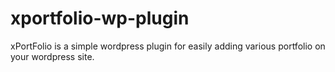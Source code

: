# xportfolio-wp-plugin
xPortFolio is a simple wordpress plugin for easily adding various portfolio on your wordpress site.
